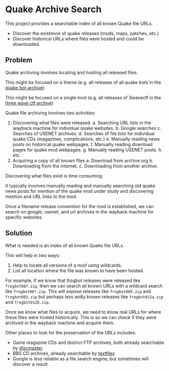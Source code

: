 # Quake Archive Search

This project provides a searchable index of all known Quake file URLs.

* Discover the existence of quake releases (mods, maps, patches, etc.)
* Discover historical URLs where files were hosted and could be downloaded.

## Problem

Quake archiving involves locating and hosting all released files.

This might be focused on a theme (e.g. all releases of all quake bots in the [quake bot archive](https://github.com/Jason2Brownlee/QuakeBotArchive)).

This might be focused on a single mod (e.g. all releases of 3wavectf in the [three wave ctf archive](https://github.com/Jason2Brownlee/ThreeWaveCTF))

Quake file archiving involves two activities:

1. Discovering what files were released.
	a. Searching URL lists in the wayback machine for individual quake websites.
	b. Google searches
	c. Searches of USENET archives.
	d. Searches of file lists for individual quake CDs (magazines, complications, etc.)
	e. Manually reading news posts on historical quake webpages.
	f. Manually reading download pages for quake mod webpages.
	g. Manually reading USENET posts.
	h. etc.
2. Acquiring a copy of all known files
	a. Download from archive.org
	b. Downloading from the internet.
	c. Downloading from another archive.


Discovering what files exist is time consuming.

It typically involves manually reading and manually searching old quake news posts for mention of the quake mod under study and discovering mention and URL links to the mod.

Once a filename release convention for the mod is established, we can search on google, usenet, and url archives in the wayback machine for specific websites.

## Solution

What is needed is an index of all known Quake file URLs.

This will help in two ways:

1. Help to locate all versions of a mod using wildcards.
2. List all location where the file was known to have been hosted.

For example, if we know that frogbot releases were released like `frogbot007.zip`, then we can search all known URLs with a wildcard search like `frogbot00*.zip`. This will expose releases like `frogbot005.zip` and `frogbot003.zip` but perhaps less widly known releases like `frogbot011a.zip` and `frogbot012b.zip`.

Once we know what files to acquire, we need to know real URLs for where these files were hosted historically. This is so we can check if they were archived in the wayback machine and acquire them.

Other places to look for the preservation of the URLs includes:

* Game magazine CDs and distinct FTP archives, both already searchable by [discmaster](http://discmaster.textfiles.com/search).
* BBS CD archives, already searchable by [textfiles](https://textfiles.com/)
* Google is less reliable as a file search engine, but sometimes will discover a result.


